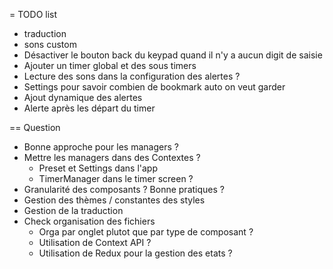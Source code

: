 = TODO list

* traduction
* sons custom
* Désactiver le bouton back du keypad quand il n'y a aucun digit de saisie
* Ajouter un timer global et des sous timers
* Lecture des sons dans la configuration des alertes ?
* Settings pour savoir combien de bookmark auto on veut garder
* Ajout dynamique des alertes
* Alerte après les départ du timer

== Question

* Bonne approche pour les managers ?
* Mettre les managers dans des Contextes ?
  * Preset et Settings dans l'app
  * TimerManager dans le timer screen ?
* Granularité des composants ? Bonne pratiques ?
* Gestion des thèmes / constantes des styles
* Gestion de la traduction
* Check organisation des fichiers
  * Orga par onglet plutot que par type de composant ?
  * Utilisation de Context API ?
  * Utilisation de Redux pour la gestion des etats ?
